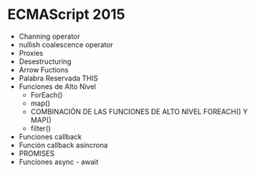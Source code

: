 # ECMAScript 2015

- Channing operator
- nullish coalescence operator
- Proxies
- Desestructuring
- Arrow Fuctions
- Palabra Reservada THIS
- Funciones de Alto Nivel
  - ForEach()
  - map()
  - COMBINACIÓN DE LAS FUNCIONES DE ALTO NIVEL FOREACH() Y MAP()
  - filter()
- Funciones callback
- Función callback asíncrona
- PROMISES
- Funciones async - await
